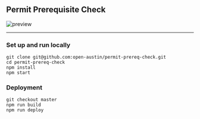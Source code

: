 Permit Prerequisite Check
--

![preview](https://cloud.githubusercontent.com/assets/1265379/19018816/d4a49cae-8834-11e6-8fab-7363011a77c3.png)

---

### Set up and run locally

```
git clone git@github.com:open-austin/permit-prereq-check.git
cd permit-prereq-check
npm install
npm start
```

### Deployment

```
git checkout master
npm run build
npm run deploy
```
